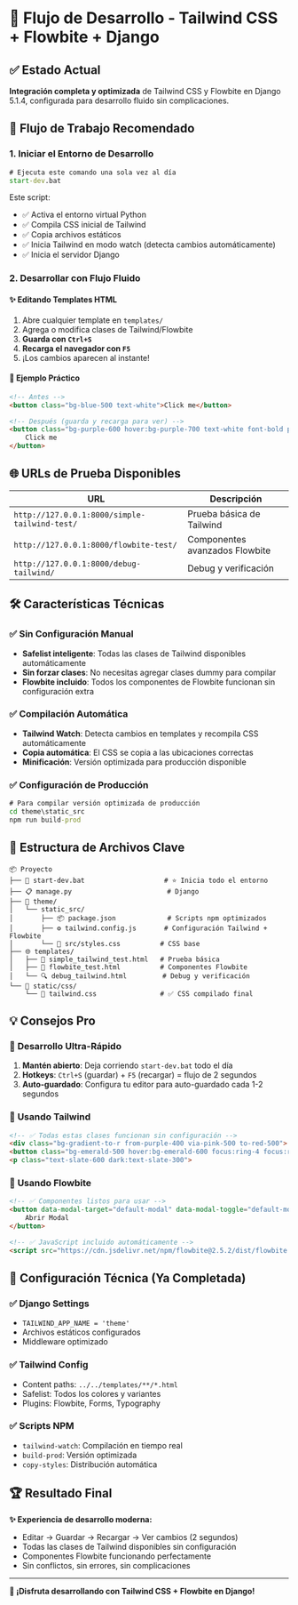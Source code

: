 # 🚀 Flujo de Desarrollo - Tailwind CSS + Flowbite + Django

## ✅ Estado Actual
**Integración completa y optimizada** de Tailwind CSS y Flowbite en Django 5.1.4, configurada para desarrollo fluido sin complicaciones.

## 🎯 Flujo de Trabajo Recomendado

### 1. Iniciar el Entorno de Desarrollo
```cmd
# Ejecuta este comando una sola vez al día
start-dev.bat
```

Este script:
- ✅ Activa el entorno virtual Python
- ✅ Compila CSS inicial de Tailwind
- ✅ Copia archivos estáticos
- ✅ Inicia Tailwind en modo watch (detecta cambios automáticamente)
- ✅ Inicia el servidor Django

### 2. Desarrollar con Flujo Fluido

#### ✨ **Editando Templates HTML**
1. Abre cualquier template en `templates/`
2. Agrega o modifica clases de Tailwind/Flowbite
3. **Guarda con `Ctrl+S`**
4. **Recarga el navegador con `F5`**
5. ¡Los cambios aparecen al instante!

#### 🎨 **Ejemplo Práctico**
```html
<!-- Antes -->
<button class="bg-blue-500 text-white">Click me</button>

<!-- Después (guarda y recarga para ver) -->
<button class="bg-purple-600 hover:bg-purple-700 text-white font-bold py-2 px-4 rounded-lg transition-all duration-200">
    Click me
</button>
```

## 🌐 URLs de Prueba Disponibles

| URL | Descripción |
|-----|-------------|
| `http://127.0.0.1:8000/simple-tailwind-test/` | Prueba básica de Tailwind |
| `http://127.0.0.1:8000/flowbite-test/` | Componentes avanzados Flowbite |
| `http://127.0.0.1:8000/debug-tailwind/` | Debug y verificación |

## 🛠️ Características Técnicas

### ✅ **Sin Configuración Manual**
- **Safelist inteligente**: Todas las clases de Tailwind disponibles automáticamente
- **Sin forzar clases**: No necesitas agregar clases dummy para compilar
- **Flowbite incluido**: Todos los componentes de Flowbite funcionan sin configuración extra

### ✅ **Compilación Automática**
- **Tailwind Watch**: Detecta cambios en templates y recompila CSS automáticamente
- **Copia automática**: El CSS se copia a las ubicaciones correctas
- **Minificación**: Versión optimizada para producción disponible

### ✅ **Configuración de Producción**
```cmd
# Para compilar versión optimizada de producción
cd theme\static_src
npm run build-prod
```

## 📁 Estructura de Archivos Clave

```
📦 Proyecto
├── 🎯 start-dev.bat                    # ⭐ Inicia todo el entorno
├── 📋 manage.py                        # Django
├── 🎨 theme/
│   └── static_src/
│       ├── 📦 package.json             # Scripts npm optimizados
│       ├── ⚙️ tailwind.config.js       # Configuración Tailwind + Flowbite
│       └── 🎨 src/styles.css          # CSS base
├── 🌐 templates/
│   ├── 🧪 simple_tailwind_test.html   # Prueba básica
│   ├── 🎪 flowbite_test.html          # Componentes Flowbite
│   └── 🔍 debug_tailwind.html         # Debug y verificación
└── 📂 static/css/
    └── 🎨 tailwind.css                # ✅ CSS compilado final
```

## 💡 Consejos Pro

### 🚀 **Desarrollo Ultra-Rápido**
1. **Mantén abierto**: Deja corriendo `start-dev.bat` todo el día
2. **Hotkeys**: `Ctrl+S` (guardar) + `F5` (recargar) = flujo de 2 segundos
3. **Auto-guardado**: Configura tu editor para auto-guardado cada 1-2 segundos

### 🎨 **Usando Tailwind**
```html
<!-- ✅ Todas estas clases funcionan sin configuración -->
<div class="bg-gradient-to-r from-purple-400 via-pink-500 to-red-500">
<button class="bg-emerald-500 hover:bg-emerald-600 focus:ring-4 focus:ring-emerald-300">
<p class="text-slate-600 dark:text-slate-300">
```

### 🌊 **Usando Flowbite**
```html
<!-- ✅ Componentes listos para usar -->
<button data-modal-target="default-modal" data-modal-toggle="default-modal">
    Abrir Modal
</button>

<!-- ✅ JavaScript incluido automáticamente -->
<script src="https://cdn.jsdelivr.net/npm/flowbite@2.5.2/dist/flowbite.min.js"></script>
```

## 🔧 Configuración Técnica (Ya Completada)

### ✅ **Django Settings**
- `TAILWIND_APP_NAME = 'theme'`
- Archivos estáticos configurados
- Middleware optimizado

### ✅ **Tailwind Config**
- Content paths: `../../templates/**/*.html`
- Safelist: Todos los colores y variantes
- Plugins: Flowbite, Forms, Typography

### ✅ **Scripts NPM**
- `tailwind-watch`: Compilación en tiempo real
- `build-prod`: Versión optimizada
- `copy-styles`: Distribución automática

## 🏆 Resultado Final

**✨ Experiencia de desarrollo moderna:**
- Editar → Guardar → Recargar → Ver cambios (2 segundos)
- Todas las clases de Tailwind disponibles sin configuración
- Componentes Flowbite funcionando perfectamente
- Sin conflictos, sin errores, sin complicaciones

---
**🎉 ¡Disfruta desarrollando con Tailwind CSS + Flowbite en Django!**
